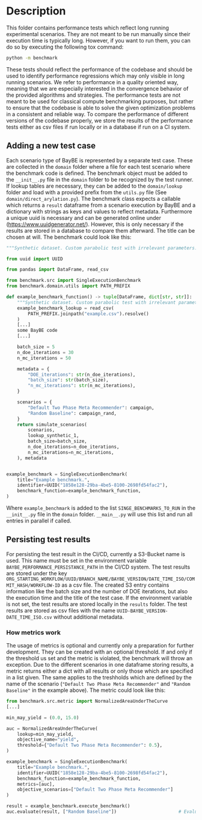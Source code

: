# Description

This folder contains performance tests which reflect long running experimental scenarios. They are not meant to be run manually since their execution time is typically long. However, if you want to run them, you can do so by executing the following tox command:

```bash
python -m benchmark
```

These tests should reflect the performance of the codebase and should be used to identify performance regressions which may only visible in long running scenarios. We refer to performance in a quality oriented way, meaning that we are especially interested in the convergence behavior of the provided algorithms and strategies. The performance tests are not meant to be used for classical compute benchmarking purposes, but rather to ensure that the codebase is able to solve the given optimization problems in a consistent and reliable way. To compare the performance of different versions of the codebase properly, we store the results of the performance tests either as csv files if run locally or in a database if run on a CI system.

## Adding a new test case

Each scenario type of BayBE is represented by a separate test case. These are collected in the `domain` folder where a file for each test scenario where the benchmark code is defined. The benchmark object must be added to the `__init__.py` file in the `domain` folder to be recognized by the test runner. If lookup tables are necessary, they can be added to the `domain/lookup` folder and load with a provided prefix from the `utils.py` file (See `domain/direct_arylation.py`). The benchmark class expects a callable which returns a `result` dataframe from a scenario execution by BayBE and a dictionary with strings as keys and values to reflect metadata. Furthermore a unique uuid is necessary and can be generated online under (<https://www.uuidgenerator.net/>). However, this is only necessary if the results are stored in a database to compare them afterward. The title can be chosen at will. The benchmark could look like this:

```python
"""Synthetic dataset. Custom parabolic test with irrelevant parameters."""

from uuid import UUID

from pandas import DataFrame, read_csv

from benchmark.src import SingleExecutionBenchmark
from benchmark.domain.utils import PATH_PREFIX

def example_benchmark_function() -> tuple[DataFrame, dict[str, str]]:
    """Synthetic dataset. Custom parabolic test with irrelevant parameters."""
    example_benchmark_lookup = read_csv(
        PATH_PREFIX.joinpath("example.csv").resolve()
    )
    [...]
    some BayBE code
    [...]

    batch_size = 5
    n_doe_iterations = 30
    n_mc_iterations = 50

    metadata = {
        "DOE_iterations": str(n_doe_iterations),
        "batch_size": str(batch_size),
        "n_mc_iterations": str(n_mc_iterations),
    }

    scenarios = {
        "Default Two Phase Meta Recommender": campaign,
        "Random Baseline": campaign_rand,
    }
    return simulate_scenarios(
        scenarios,
        lookup_synthetic_1,
        batch_size=batch_size,
        n_doe_iterations=n_doe_iterations,
        n_mc_iterations=n_mc_iterations,
    ), metadata


example_benchmark = SingleExecutionBenchmark(
    title="Example benchmark.",
    identifier=UUID("1858e128-29ba-4be5-8100-2698fd54fac2"),
    benchmark_function=example_benchmark_function,
)
```

Where `example_benchmark` is added to the list `SINGE_BENCHMARKS_TO_RUN` in the `__init__.py` file in the `domain` folder. `__main__.py` will use this list and run all entries in parallel if called.

## Persisting test results

For persisting the test result in the CI/CD, currently a S3-Bucket name is used. This name must be set in the environment variable `BAYBE_PERFORMANCE_PERSISTANCE_PATH` in the CI/CD system. The test results are stored under the key `ORG_STARTING_WORKFLOW/UUID/BRANCH_NAME/BAYBE_VERSION/DATE_TIME_ISO/COMMIT_HASH/WORKFLOW-ID` as a csv file. The created S3 entry contains information like the batch size and the number of DOE iterations, but also the execution time and the title of the test case. If the environment variable is not set, the test results are stored locally in the `results` folder. The test results are stored as csv files with the name `UUID-BAYBE_VERSION-DATE_TIME_ISO.csv` without additional metadata.

### How metrics work

The usage of metrics is optional and currently only a preparation for further development. They can be created with an optional threshold. If and only if the threshold us set and the metric is violated, the benchmark will throw an exception. Due to the different scenarios in one dataframe storing results, a metric returns either a dict with all results or only those which are specified in a list given. The same applies to the treshholds which are defined by the name of the scenario (`"Default Two Phase Meta Recommender"` and `"Random Baseline"` in the example above). The metric could look like this:

```python
from benchmark.src.metric import NormalizedAreaUnderTheCurve
[...]

min_may_yield = (0.0, 15.0)

auc = NormalizedAreaUnderTheCurve(
    lookup=min_may_yield,
    objective_name="yield",
    threshold={"Default Two Phase Meta Recommender": 0.5},
)

example_benchmark = SingleExecutionBenchmark(
    title="Example benchmark.",
    identifier=UUID("1858e128-29ba-4be5-8100-2698fd54fac2"),
    benchmark_function=example_benchmark_function,
    metrics=[auc],
    objective_scenarios=["Default Two Phase Meta Recommender"]
)

result = example_benchmark.execute_benchmark()
auc.evaluate(result, ["Random Baseline"])                       # Evaluation can also be done after the benchmark execution
```
